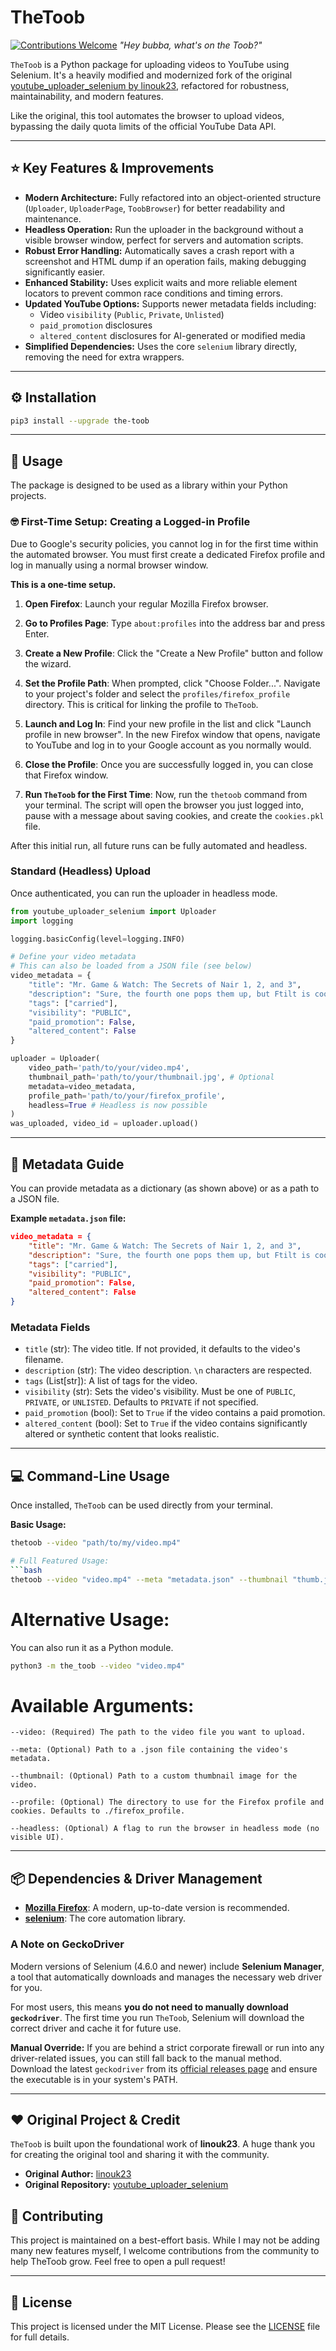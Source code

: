 # TheToob

[![Contributions Welcome](https://img.shields.io/badge/Contributions-Welcome-brightgreen.svg?style=flat)](https://github.com/MD-Wade/The-Toob/pulls) _"Hey bubba, what's on the Toob?"_

`TheToob` is a Python package for uploading videos to YouTube using Selenium. It's a heavily modified and modernized fork of the original [youtube_uploader_selenium by linouk23](https://github.com/linouk23/youtube_uploader_selenium), refactored for robustness, maintainability, and modern features.

Like the original, this tool automates the browser to upload videos, bypassing the daily quota limits of the official YouTube Data API.

---
## ⭐ Key Features & Improvements

* **Modern Architecture:** Fully refactored into an object-oriented structure (`Uploader`, `UploaderPage`, `ToobBrowser`) for better readability and maintenance.
* **Headless Operation:** Run the uploader in the background without a visible browser window, perfect for servers and automation scripts.
* **Robust Error Handling:** Automatically saves a crash report with a screenshot and HTML dump if an operation fails, making debugging significantly easier.
* **Enhanced Stability:** Uses explicit waits and more reliable element locators to prevent common race conditions and timing errors.
* **Updated YouTube Options:** Supports newer metadata fields including:
    * Video `visibility` (`Public`, `Private`, `Unlisted`)
    * `paid_promotion` disclosures
    * `altered_content` disclosures for AI-generated or modified media
* **Simplified Dependencies:** Uses the core `selenium` library directly, removing the need for extra wrappers.

---
## ⚙️ Installation

```bash
pip3 install --upgrade the-toob
```

---
## 🚀 Usage

The package is designed to be used as a library within your Python projects.

### 🤓 First-Time Setup: Creating a Logged-in Profile

Due to Google's security policies, you cannot log in for the first time within the automated browser. You must first create a dedicated Firefox profile and log in manually using a normal browser window.

**This is a one-time setup.**

1.  **Open Firefox**: Launch your regular Mozilla Firefox browser.
2.  **Go to Profiles Page**: Type `about:profiles` into the address bar and press Enter.
3.  **Create a New Profile**: Click the "Create a New Profile" button and follow the wizard.
4.  **Set the Profile Path**: When prompted, click "Choose Folder...". Navigate to your project's folder and select the `profiles/firefox_profile` directory. This is critical for linking the profile to `TheToob`.
    
5.  **Launch and Log In**: Find your new profile in the list and click "Launch profile in new browser". In the new Firefox window that opens, navigate to YouTube and log in to your Google account as you normally would.
6.  **Close the Profile**: Once you are successfully logged in, you can close that Firefox window.
7.  **Run `TheToob` for the First Time**: Now, run the `thetoob` command from your terminal. The script will open the browser you just logged into, pause with a message about saving cookies, and create the `cookies.pkl` file.

After this initial run, all future runs can be fully automated and headless.

### Standard (Headless) Upload

Once authenticated, you can run the uploader in headless mode.

```python
from youtube_uploader_selenium import Uploader
import logging

logging.basicConfig(level=logging.INFO)

# Define your video metadata
# This can also be loaded from a JSON file (see below)
video_metadata = {
    "title": "Mr. Game & Watch: The Secrets of Nair 1, 2, and 3",
    "description": "Sure, the fourth one pops them up, but Ftilt is cool, too...",
    "tags": ["carried"],
    "visibility": "PUBLIC",
    "paid_promotion": False,
    "altered_content": False
}

uploader = Uploader(
    video_path='path/to/your/video.mp4',
    thumbnail_path='path/to/your/thumbnail.jpg', # Optional
    metadata=video_metadata,
    profile_path='path/to/your/firefox_profile',
    headless=True # Headless is now possible
)
was_uploaded, video_id = uploader.upload()
```

---
## 📝 Metadata Guide

You can provide metadata as a dictionary (as shown above) or as a path to a JSON file.

**Example `metadata.json` file:**

```json
video_metadata = {
    "title": "Mr. Game & Watch: The Secrets of Nair 1, 2, and 3",
    "description": "Sure, the fourth one pops them up, but Ftilt is cool, too...",
    "tags": ["carried"],
    "visibility": "PUBLIC",
    "paid_promotion": False,
    "altered_content": False
}
```

### Metadata Fields

* `title` (str): The video title. If not provided, it defaults to the video's filename.
* `description` (str): The video description. `\n` characters are respected.
* `tags` (List[str]): A list of tags for the video.
* `visibility` (str): Sets the video's visibility. Must be one of `PUBLIC`, `PRIVATE`, or `UNLISTED`. Defaults to `PRIVATE` if not specified.
* `paid_promotion` (bool): Set to `True` if the video contains a paid promotion.
* `altered_content` (bool): Set to `True` if the video contains significantly altered or synthetic content that looks realistic.
---

## 💻 Command-Line Usage

Once installed, `TheToob` can be used directly from your terminal.

**Basic Usage:**
```bash
thetoob --video "path/to/my/video.mp4"

# Full Featured Usage:
```bash
thetoob --video "video.mp4" --meta "metadata.json" --thumbnail "thumb.jpg" --headless
```

# Alternative Usage:
You can also run it as a Python module.
```bash
python3 -m the_toob --video "video.mp4"
```

# Available Arguments:
    --video: (Required) The path to the video file you want to upload.

    --meta: (Optional) Path to a .json file containing the video's metadata.

    --thumbnail: (Optional) Path to a custom thumbnail image for the video.

    --profile: (Optional) The directory to use for the Firefox profile and cookies. Defaults to ./firefox_profile.

    --headless: (Optional) A flag to run the browser in headless mode (no visible UI).

---
## 📦 Dependencies & Driver Management

* [**Mozilla Firefox**](https://www.mozilla.org/en-US/firefox/new/): A modern, up-to-date version is recommended.
* [**selenium**](https://pypi.org/project/selenium/): The core automation library.

### A Note on GeckoDriver

Modern versions of Selenium (4.6.0 and newer) include **Selenium Manager**, a tool that automatically downloads and manages the necessary web driver for you.

For most users, this means **you do not need to manually download `geckodriver`**. The first time you run `TheToob`, Selenium will download the correct driver and cache it for future use.

**Manual Override:** If you are behind a strict corporate firewall or run into any driver-related issues, you can still fall back to the manual method. Download the latest `geckodriver` from its [official releases page](https://github.com/mozilla/geckodriver/releases) and ensure the executable is in your system's PATH.

---
## ❤️ Original Project & Credit

`TheToob` is built upon the foundational work of **linouk23**. A huge thank you for creating the original tool and sharing it with the community.

* **Original Author:** [linouk23](https://github.com/linouk23)
* **Original Repository:** [youtube_uploader_selenium](https://github.com/linouk23/youtube_uploader_selenium)

## 🤝 Contributing

This project is maintained on a best-effort basis. While I may not be adding many new features myself, I welcome contributions from the community to help TheToob grow. Feel free to open a pull request!

---
## 📄 License

This project is licensed under the MIT License. Please see the [LICENSE](./LICENSE) file for full details.
